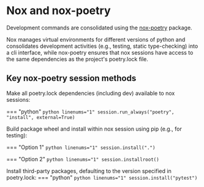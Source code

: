 # Nox and nox-poetry

Development commands are consolidated using the [nox-poetry](https://nox-poetry.readthedocs.io/en/stable/index.html) package.

Nox manages virtual environments for different versions of python and consolidates development activities (e.g., testing, static type-checking) into a cli interface, while nox-poetry ensures that nox sessions have access to the same dependencies as the project's poetry.lock file.

## Key nox-poetry session methods

Make all poetry.lock dependencies (including dev) available to nox sessions:

=== "python"
    ```python linenums="1"
    session.run_always("poetry", "install", external=True)
    ```

Build package wheel and install within nox session using pip (e.g., for testing):

=== "Option 1"
    ```python linenums="1"
    session.install(".")
    ```

=== "Option 2"
    ```python linenums="1"
    session.installroot()
    ```

Install third-party packages, defaulting to the version specified in poetry.lock:
=== "python"
    ```python linenums="1"
    session.install("pytest")
    ```
